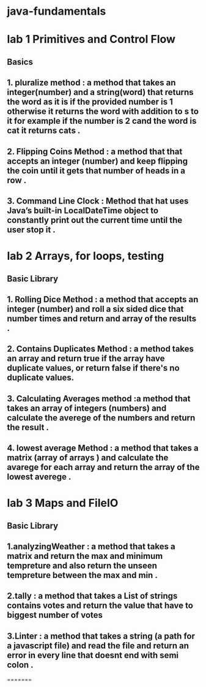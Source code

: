 # java-fundamentals

# lab 1 Primitives and Control Flow

## Basics

## 1. pluralize method : a method that takes an integer(number) and a string(word) that returns the word as it is if the provided number is 1 otherwise it returns the word with addition to s to it for example if the number is 2 cand the word is cat it returns cats .

## 2. Flipping Coins Method : a method that that accepts an integer (number) and keep flipping the coin until it gets that number of heads in a row .

## 3. Command Line Clock : Method that hat uses Java’s built-in LocalDateTime object to constantly print out the current time until the user stop it .

# lab 2 Arrays, for loops, testing

## Basic Library

## 1. Rolling Dice Method : a method that accepts an integer (number) and roll a six sided dice that number times and return and array of the results .

## 2. Contains Duplicates Method : a method takes an array and return true if the array have duplicate values, or return false if there's no duplicate values.

## 3. Calculating Averages method :a method that takes an array of integers (numbers) and calculate the averege of the numbers and return the result .

## 4. lowest average Method : a method that takes a matrix (array of arrays ) and calculate the avarege for each array and return the array of the lowest averege .


# lab 3 Maps and FileIO

## Basic Library

## 1.analyzingWeather : a method that takes a matrix and return the max and minimum tempreture and also return the unseen tempreture between the max and min .

## 2.tally : a method that takes a List of strings contains votes and return the value that have to biggest number of votes 

## 3.Linter : a method that takes a string (a path for a javascript file) and read the file and return an error in every line that doesnt end with semi colon . 
=======

